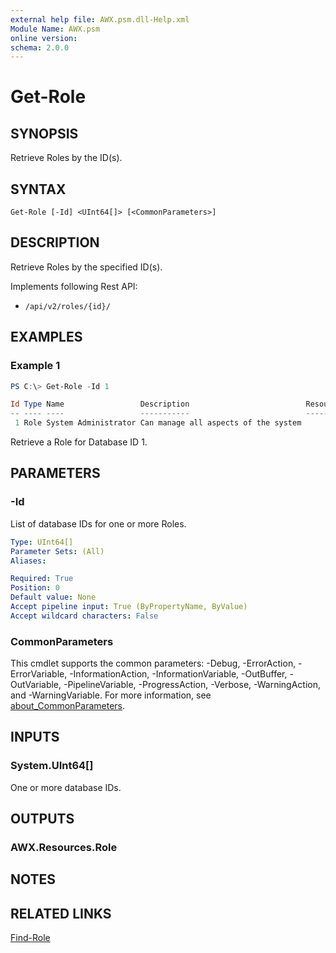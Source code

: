 ```yaml
---
external help file: AWX.psm.dll-Help.xml
Module Name: AWX.psm
online version:
schema: 2.0.0
---
```


# Get-Role

## SYNOPSIS
Retrieve Roles by the ID(s).

## SYNTAX

```
Get-Role [-Id] <UInt64[]> [<CommonParameters>]
```

## DESCRIPTION
Retrieve Roles by the specified ID(s).

Implements following Rest API:  
- `/api/v2/roles/{id}/`

## EXAMPLES

### Example 1
```powershell
PS C:\> Get-Role -Id 1

Id Type Name                 Description                          ResourceId ResourceType ResourceName
-- ---- ----                 -----------                          ---------- ------------ ------------
 1 Role System Administrator Can manage all aspects of the system
```

Retrieve a Role for Database ID 1.

## PARAMETERS

### -Id
List of database IDs for one or more Roles.

```yaml
Type: UInt64[]
Parameter Sets: (All)
Aliases:

Required: True
Position: 0
Default value: None
Accept pipeline input: True (ByPropertyName, ByValue)
Accept wildcard characters: False
```

### CommonParameters
This cmdlet supports the common parameters: -Debug, -ErrorAction, -ErrorVariable, -InformationAction, -InformationVariable, -OutBuffer, -OutVariable, -PipelineVariable, -ProgressAction, -Verbose, -WarningAction, and -WarningVariable. For more information, see [about_CommonParameters](http://go.microsoft.com/fwlink/?LinkID=113216).

## INPUTS

### System.UInt64[]
One or more database IDs.

## OUTPUTS

### AWX.Resources.Role
## NOTES

## RELATED LINKS

[Find-Role](Find-Role.md)
